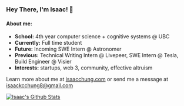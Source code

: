 ### Hey There, I'm Isaac! 👋

#### About me:
- **School:** 4th year computer science + cognitive systems @ UBC
- **Currently:** Full time student
- **Future:** Incoming SWE Intern @ Astronomer
- **Previous:** Technical Writing Intern @ Livepeer, SWE Intern @ Tesla, Build Engineer @ Visier
- **Interests:** startups, web 3, community, effective altruism

Learn more about me at [isaacchung.com](https://isaacchung.com) or send me a message at isaackcchung8@gmail.com

<a href="#stats" align="center">
    <img align="center" alt="Isaac's Github Stats" src="https://github-readme-stats.vercel.app/api?username=ichung08&count_private=true&show_icons=true&include_all_commits=true&show_owner=true"/>
</a>
